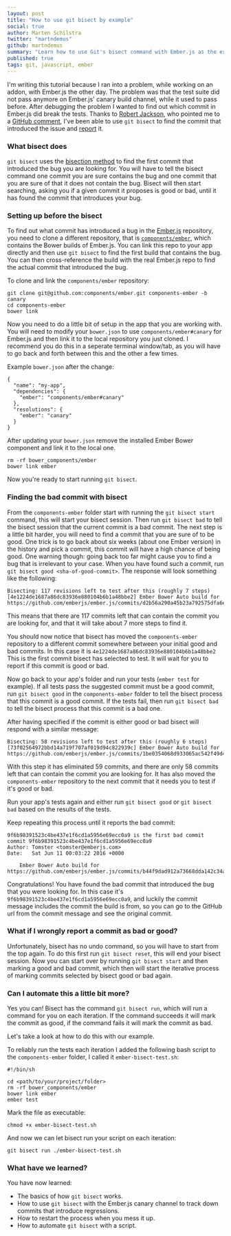 ```yaml
---
layout: post
title: "How to use git bisect by example"
social: true
author: Marten Schilstra
twitter: "martndemus"
github: martndemus
summary: "Learn how to use Git's bisect command with Ember.js as the example"
published: true
tags: git, javascript, ember
---
```


I'm writing this tutorial because I ran into a problem, while working on an addon, with Ember.js the other day. The problem was that the test suite did not pass anymore on Ember.js' canary build channel, while it used to pass before. After debugging the problem I wanted to find out which commit in Ember.js did break the tests. Thanks to [Robert Jackson](https://twitter.com/rwjblue), who pointed me to a [GitHub comment](https://github.com/emberjs/ember.js/issues/13846#issuecomment-234133694), I've been able to use `git bisect` to find the commit that introduced the issue and [report](https://github.com/emberjs/ember.js/issues/13888) it.

### What bisect does

`git bisect` uses the [bisection method](https://en.wikipedia.org/wiki/Bisection_method) to find the first commit that introduced the bug you are looking for. You will have to tell the bisect command one commit you are sure contains the bug and one commit that you are sure of that it does not contain the bug. Bisect will then start searching, asking you if a given commit it proposes is good or bad, until it has found the commit that introduces your bug.

### Setting up before the bisect

To find out what commit has introduced a bug in the [Ember.js](https://github.com/emberjs/ember.js) repository, you need to clone a different repository, that is [`components/ember`](https://github.com/components/ember), which contains the Bower builds of Ember.js. You can link this repo to your app directly and then use `git bisect` to find the first build that contains the bug. You can then cross-reference the build with the real Ember.js repo to find the actual commit that introduced the bug.

To clone and link the `components/ember` repository:

```
git clone git@github.com:components/ember.git components-ember -b canary
cd components-ember
bower link
```

Now you need to do a little bit of setup in the app that you are working with. You will need to modify your `bower.json` to use `components/ember#canary` for Ember.js and then link it to the local repository you just cloned. I recommend you do this in a seperate terminal window/tab, as you will have to go back and forth between this and the other a few times.

Example `bower.json` after the change:
```
{
  "name": "my-app",
  "dependencies": {
    "ember": "components/ember#canary"
  },
  "resolutions": {
    "ember": "canary"
  }
}
```

After updating your `bower.json` remove the installed Ember Bower component and link it to the local one.

```
rm -rf bower_components/ember
bower link ember
```

Now you're ready to start running `git bisect`.

### Finding the bad commit with bisect

From the `components-ember` folder start with running the `git bisect start` command, this will start your bisect session. Then run `git bisect bad` to tell the bisect session that the current commit is a bad commit. The next step is a little bit harder, you will need to find a commit that you are sure of to be good. One trick is to go back about six weeks (about one Ember version) in the history and pick a commit, this commit will have a high chance of being good. One warning though: going back too far might cause you to find a bug that is irrelevant to your case. When you have found such a commit, run `git bisect good <sha-of-good-commit>`. The response will look something like the following:

```
Bisecting: 117 revisions left to test after this (roughly 7 steps)
[4e1224de1687a86dc83936e880104b6b1a48bbe2] Ember Bower Auto build for https://github.com/emberjs/ember.js/commits/d2b56a290a45b23a792575dfa6e3af37cf58bc79.
```

This means that there are 117 commits left that can contain the commit you are looking for, and that it will take about 7 more steps to find it.

You should now notice that bisect has moved the `components-ember` repository to a different commit somewhere between your initial good and bad commits. In this case it is `4e1224de1687a86dc83936e880104b6b1a48bbe2` This is the first commit bisect has selected to test. It will wait for you to report if this commit is good or bad.

Now go back to your app's folder and run your tests (`ember test` for example). If all tests pass the suggested commit must be a good commit, run `git bisect good` in the `components-ember` folder to tell the bisect process that this commit is a good commit. If the tests fail, then run `git bisect bad` to tell the bisect process that this commit is a bad one.

After having specified if the commit is either good or bad bisect will respond with a similar message:

```
Bisecting: 58 revisions left to test after this (roughly 6 steps)
[73f02564972bbd14a719f707af019d94c822939c] Ember Bower Auto build for https://github.com/emberjs/ember.js/commits/1be0354068d933065ac542f49d42d73409366a47.
```

With this step it has eliminated 59 commits, and there are only 58 commits left that can contain the commit you are looking for. It has also moved the `components-ember` repository to the next commit that it needs you to test if it's good or bad.

Run your app's tests again and either run `git bisect good` or `git bisect bad` based on the results of the tests.

Keep repeating this process until it reports the bad commit:

```
9f6b98391523c4be437e1f6cd1a5956e69ecc0a9 is the first bad commit
commit 9f6b98391523c4be437e1f6cd1a5956e69ecc0a9
Author: Tomster <tomster@emberjs.com>
Date:   Sat Jun 11 00:03:22 2016 +0000

    Ember Bower Auto build for https://github.com/emberjs/ember.js/commits/b44f9dad912a73668dda142c34a6858283003403.
```

Congratulations! You have found the bad commit that introduced the bug that you were looking for. In this case it's `9f6b98391523c4be437e1f6cd1a5956e69ecc0a9`, and luckily the commit message includes the commit the build is from, so you can go to the GitHub url from the commit message and see the original commit.

### What if I wrongly report a commit as bad or good?

Unfortunately, bisect has no undo command, so you will have to start from the top again. To do this first run `git bisect reset`, this will end your bisect session. Now you can start over by running `git bisect start` and then marking a good and bad commit, which then will start the iterative process of marking commits selected by bisect good or bad again.

### Can I automate this a little bit more?

Yes you can! Bisect has the command `git bisect run`, which will run a command for you on each iteration. If the command succeeds it will mark the commit as good, if the command fails it will mark the commit as bad.

Let's take a look at how to do this with our example.

To reliably run the tests each iteration I added the following bash script to the `components-ember` folder, I called it `ember-bisect-test.sh`:

```
#!/bin/sh

cd <path/to/your/project/folder>
rm -rf bower_components/ember
bower link ember
ember test
```

Mark the file as executable:

```
chmod +x ember-bisect-test.sh
```

And now we can let bisect run your script on each iteration:

```
git bisect run ./ember-bisect-test.sh
```

### What have we learned?

You have now learned:
  - The basics of how `git bisect` works.
  - How to use `git bisect` with the Ember.js canary channel to track down commits that introduce regressions.
  - How to restart the process when you mess it up.
  - How to automate `git bisect` with a script.
